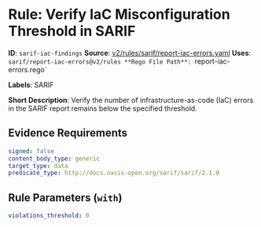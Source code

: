 # Rule: Verify IaC Misconfiguration Threshold in SARIF

**ID**: `sarif-iac-findings`
**Source**: [v2/rules/sarif/report-iac-errors.yaml](https://github.com/scribe-public/sample-policies/v2/rules/sarif/report-iac-errors.yaml)
**Uses**: `sarif/report-iac-errors@v2/rules
**Rego File Path**: `report-iac-errors.rego`

**Labels**: SARIF

**Short Description**: Verify the number of infrastructure-as-code (IaC) errors in the SARIF report remains below the specified threshold.

## Evidence Requirements

```yaml
signed: false
content_body_type: generic
target_type: data
predicate_type: http://docs.oasis-open.org/sarif/sarif/2.1.0
```
## Rule Parameters (`with`)

```yaml
violations_threshold: 0
```
